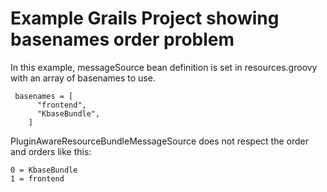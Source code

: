 # Example Grails Project showing basenames order problem

In this example, messageSource bean definition is set in resources.groovy with an array of basenames to use.
```
 basenames = [
      "frontend",
      "KbaseBundle",
    ]
```

PluginAwareResourceBundleMessageSource does not respect the order and orders like this:

```
0 = KbaseBundle
1 = frontend
```





